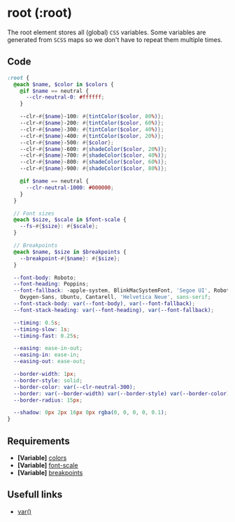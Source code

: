 # root (:root)

The root element stores all (global) `CSS` variables. Some variables are generated from `SCSS` maps so we don't have to repeat them multiple times.

## Code

```scss
:root {
  @each $name, $color in $colors {
    @if $name == neutral {
      --clr-neutral-0: #ffffff;
    }

    --clr-#{$name}-100: #{tintColor($color, 80%)};
    --clr-#{$name}-200: #{tintColor($color, 60%)};
    --clr-#{$name}-300: #{tintColor($color, 40%)};
    --clr-#{$name}-400: #{tintColor($color, 20%)};
    --clr-#{$name}-500: #{$color};
    --clr-#{$name}-600: #{shadeColor($color, 20%)};
    --clr-#{$name}-700: #{shadeColor($color, 40%)};
    --clr-#{$name}-800: #{shadeColor($color, 60%)};
    --clr-#{$name}-900: #{shadeColor($color, 80%)};

    @if $name == neutral {
      --clr-neutral-1000: #000000;
    }
  }

  // Font sizes
  @each $size, $scale in $font-scale {
    --fs-#{$size}: #{$scale};
  }

  // Breakpoints
  @each $name, $size in $breakpoints {
    --breakpoint-#{$name}: #{$size};
  }

  --font-body: Roboto;
  --font-heading: Poppins;
  --font-fallback: -apple-system, BlinkMacSystemFont, 'Segoe UI', Roboto,
    Oxygen-Sans, Ubuntu, Cantarell, 'Helvetica Neue', sans-serif;
  --font-stack-body: var(--font-body), var(--font-fallback);
  --font-stack-heading: var(--font-heading), var(--font-fallback);

  --timing: 0.5s;
  --timing-slow: 1s;
  --timing-fast: 0.25s;

  --easing: ease-in-out;
  --easing-in: ease-in;
  --easing-out: ease-out;

  --border-width: 1px;
  --border-style: solid;
  --border-color: var(--clr-neutral-300);
  --border: var(--border-width) var(--border-style) var(--border-color);
  --border-radius: 15px;

  --shadow: 0px 2px 16px 0px rgba(0, 0, 0, 0, 0.1);
}
```

## Requirements

- **[Variable]** [colors](variables/colors.md)
- **[Variable]** [font-scale](variables/font-scales.md)
- **[Variable]** [breakpoints](variables/breakpoints.md)

## Usefull links

- [var()](https://developer.mozilla.org/en-US/docs/Web/CSS/Using_CSS_custom_properties)
